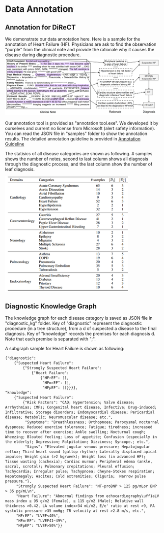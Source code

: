 # Data Annotation
## Annotation for DiReCT
We demonstrate our data annotation here. Here is a sample for the annotation of Heart Failure (HF). Physicians are ask to find the observation "purple" from
the clinical note and provide the rationale why it causes the disease during diagnostic procedure.
![Annotation_sample](annotation_sample.png)

Our annotation tool is provided as "annotation tool.exe". We developed it by ourselves and current no license from Microsoft (alert safety information).
You can read the JSON file in "samples" folder to show the annotation results. The detailed annotation guideline is provided in [Annotation Guideline](https://github.com/wbw520/DiReCT/blob/master/utils/data_annotation/annotation%20guideline.pdf)

The statisics of all disease categories are shown as following. # samples shows the number of notes, second to last column shows all diagnosis through the diagnostic process, and the last column show the number of leaf diagnosis.

<img src="disease_cat.png" alt="Disease Categories" width="400"/>

## Diagnostic Knowledge Graph
The knowledge graph for each disease category is saved as JSON file in "diagnostic_kg" folder. 
Key of "diagnostic" represent the diagnostic procedure (in a tree structure), from a d of suspected a disease to the final diagnosis. Key of "knowledge" records the premises for each diagnosis d. Note that each premise is separated with ";".

A subgraph sample for Heart Failure is shown as following:
```
{"diagnostic": 
    {"Suspected Heart Failure": 
        {"Strongly Suspected Heart Failure": 
            {"Heart Failure": 
                {"HFrEF": [], 
                 "HFmrEF": [], 
                 "HFpEF": []}}}},
"knowledge": 
    {"Suspected Heart Failure": 
        {"Risk Factors": "CAD; Hypertension; Valve disease; Arrhythmias; CMPs; Congenital heart disease, Infective; Drug-induced; Infiltrative; Storage disorders; Endomyocardial disease; Pericardial disease; Metabolic; Neuromuscular disease; etc.", 
         "Symptoms": "Breathlessness; Orthopnoea; Paroxysmal nocturnal dyspnoea; Reduced exercise tolerance; Fatigue; tiredness; increased time to recover after exercise; Ankle swelling; Nocturnal cough; Wheezing; Bloated feeling; Loss of appetite; Confusion (especially in the elderly); Depression; Palpitation; Dizziness; Syncope.; etc.", 
         "Signs": "Elevated jugular venous pressure; Hepatojugular reflux; Third heart sound (gallop rhythm); Laterally displaced apical impulse; Weight gain (>2 kg/week); Weight loss (in advanced HF); Tissue wasting (cachexia); Cardiac murmur; Peripheral edema (ankle, sacral, scrotal); Pulmonary crepitations; Pleural effusion; Tachycardia; Irregular pulse; Tachypnoea; Cheyne-Stokes respiration; Hepatomegaly; Ascites; Cold extremities; Oliguria;  Narrow pulse pressure."}, 
     "Strongly Suspected Heart Failure": "NT-proBNP > 125 pg/mLor BNP > 35 pg/mL\n", 
     "Heart Failure": "Abnormal findings from echocardiography\uff1aLV mass index ≥ 95 g/m2 (Female), ≥ 115 g/m2 (Male); Relative wall thickness >0.42, LA volume index>34 mL/m2, E/e' ratio at rest >9, PA systolic pressure >35 mmHg; TR velocity at rest >2.8 m/s, etc.", 
     "HFrEF": "LVEF<40%", 
     "HFmrEF": "LVEF41~49%", 
     "HFpEF": "LVEF>50%"}}
```